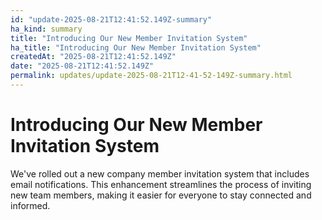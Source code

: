 ```yaml
---
id: "update-2025-08-21T12:41:52.149Z-summary"
ha_kind: summary
title: "Introducing Our New Member Invitation System"
ha_title: "Introducing Our New Member Invitation System"
createdAt: "2025-08-21T12:41:52.149Z"
date: "2025-08-21T12:41:52.149Z"
permalink: updates/update-2025-08-21T12-41-52-149Z-summary.html
---
```


<!--HA-START-->
# Introducing Our New Member Invitation System

We've rolled out a new company member invitation system that includes email notifications. This enhancement streamlines the process of inviting new team members, making it easier for everyone to stay connected and informed.

<!--HA-END-->
